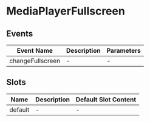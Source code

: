 # MediaPlayerFullscreen

## Events

<!-- @vuese:MediaPlayerFullscreen:events:start -->
|Event Name|Description|Parameters|
|---|---|---|
|changeFullscreen|-|-|

<!-- @vuese:MediaPlayerFullscreen:events:end -->


## Slots

<!-- @vuese:MediaPlayerFullscreen:slots:start -->
|Name|Description|Default Slot Content|
|---|---|---|
|default|-|-|

<!-- @vuese:MediaPlayerFullscreen:slots:end -->
